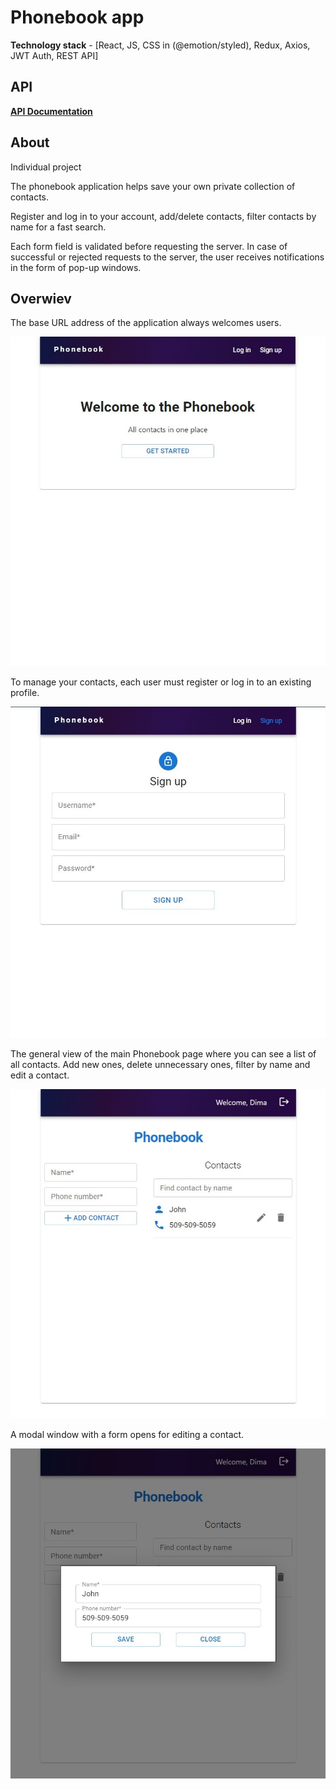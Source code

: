 # Phonebook app

**Technology stack** - [React, JS, CSS in (@emotion/styled), Redux, Axios, JWT
Auth, REST API]

## API

[**API Documentation**](https://connections-api.herokuapp.com/docs/)

## About

Individual project

The phonebook application helps save your own private collection of contacts.

Register and log in to your account, add/delete contacts, filter contacts by
name for a fast search.

Each form field is validated before requesting the server. In case of successful
or rejected requests to the server, the user receives notifications in the form
of pop-up windows.

## Overwiev

The base URL address of the application always welcomes users.

![Welcome-page](./img/Welcome-page.jpg)

To manage your contacts, each user must register or log in to an existing
profile.

![SignIn-page](./img/SignIn-page.jpg)

The general view of the main Phonebook page where you can see a list of all
contacts. Add new ones, delete unnecessary ones, filter by name and edit a
contact.

![Phonebook-page](./img/Phonebook-page.jpg)

A modal window with a form opens for editing a contact.

![Edit-modal](./img/Edit-modal.jpg)
